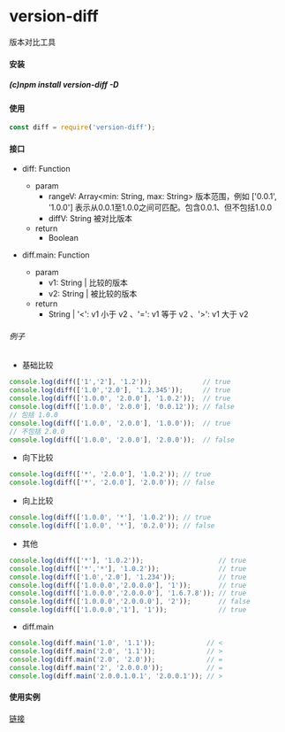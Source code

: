 # version-diff

版本对比工具

#### 安装

##### (c)npm install version-diff -D

#### 使用

```javascript
const diff = require('version-diff');
```
#### 接口

- diff: Function
    - param
        + rangeV: Array\<min: String, max: String\> 版本范围，例如 ['0.0.1', '1.0.0'] 表示从0.0.1至1.0.0之间可匹配。包含0.0.1、但不包括1.0.0
        + diffV: String 被对比版本
    - return
        + Boolean

- diff.main: Function
    - param
        + v1: String | 比较的版本
        + v2: String | 被比较的版本
    - return
        + String | '<': v1 小于 v2 、'=': v1 等于 v2 、'>': v1 大于 v2

###### 例子

- 基础比较

```javascript
console.log(diff(['1','2'], '1.2'));             // true
console.log(diff(['1.0','2.0'], '1.2.345'));     // true
console.log(diff(['1.0.0', '2.0.0'], '1.0.2'));  // true
console.log(diff(['1.0.0', '2.0.0'], '0.0.12')); // false
// 包括 1.0.0
console.log(diff(['1.0.0', '2.0.0'], '1.0.0'));  // true
// 不包括 2.0.0
console.log(diff(['1.0.0', '2.0.0'], '2.0.0'));  // false
```

- 向下比较

```javascript
console.log(diff(['*', '2.0.0'], '1.0.2')); // true
console.log(diff(['*', '2.0.0'], '2.0.0')); // false
```

- 向上比较

```javascript
console.log(diff(['1.0.0', '*'], '1.0.2')); // true
console.log(diff(['1.0.0', '*'], '0.2.0')); // false
```

- 其他

```javascript
console.log(diff(['*'], '1.0.2'));                   // true
console.log(diff(['*','*'], '1.0.2'));               // true
console.log(diff(['1.0','2.0'], '1.234'));           // true
console.log(diff(['1.0.0.0','2.0.0.0'], '1'));       // true
console.log(diff(['1.0.0.0','2.0.0.0'], '1.6.7.8')); // true
console.log(diff(['1.0.0.0','2.0.0.0'], '2'));       // false
console.log(diff(['1.0.0.0','1'], '1'));             // true
```

- diff.main

```javascript
console.log(diff.main('1.0', '1.1'));             // <
console.log(diff.main('2.0', '1.1'));             // >
console.log(diff.main('2.0', '2.0'));             // =
console.log(diff.main('2', '2.0.0.0'));           // =
console.log(diff.main('2.0.0.1.0.1', '2.0.0.1')); // >
```

#### 使用实例
[链接](http://8696.icode.link/#doc/%E6%89%A9%E5%B1%95/%E5%90%8E%E7%AB%AF%E7%9A%84%E7%89%88%E6%9C%AC%E6%8E%A7%E5%88%B6.md)
